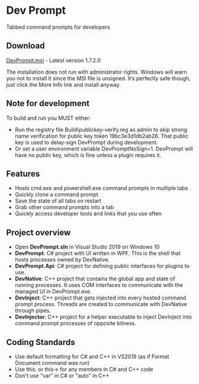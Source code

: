 ﻿# Dev Prompt
Tabbed command prompts for developers

## Download
[DevPrompt.msi](http://www.peterspada.com/Download/DevPrompt) - Latest version 1.7.2.0

The installation does not run with administrator rights.
Windows will warn you not to install it since the MSI file is unsigned.
It’s perfectly safe though, just click the More Info link and install anyway.

## Note for development
To build and run you MUST either:
* Run the registry file Build\publickey-verify.reg as admin to skip strong name verification for public key token 19bc3e3d1db2ab26. That public key is used to delay-sign DevPrompt during development.
* Or set a user environment variable DevPromptNoSign=1. DevPrompt will have no public key, which is fine unless a plugin requires it.

## Features
* Hosts cmd.exe and powershell.exe command prompts in multiple tabs
* Quickly clone a command prompt
* Save the state of all tabs on restart
* Grab other command prompts into a tab
* Quickly access developer tools and links that you use often

## Project overview
* Open __DevPrompt.sln__ in Visual Studio 2019 on Windows 10
* __DevPrompt__: C# project with UI written in WPF. This is the shell that hosts processes owned by DevNative.
* __DevPrompt.Api__: C# project for defining public interfaces for plugins to use.
* __DevNative__: C++ project that contains the global app and state of running processes. It uses COM interfaces to communicate with the managed UI in DevPrompt.exe.
* __DevInject__: C++ project that gets injected into every hosted command prompt process. Threads are created to communicate with DevNative through pipes.
* __DevInjector__: C++ project for a helper executable to inject DevInject into command prompt processes of opposite bitness.

## Coding Standards
* Use default formatting for C# and C++ in VS2019 (as if Format Document command was run)
* Use this. or this-> for any members in C# and C++ code
* Don't use "var" in C# or "auto" in C++
